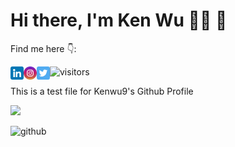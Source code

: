 # Hi there, I'm Ken Wu :man_astronaut: :wave:

Find me here :point_down::

<a href="https://www.linkedin.com/in/ken-wu1997/"><img align="left" src="https://github.com/Kenwu9/Kenwu9/blob/main/social-media-icons/linkedin.png" alt="icon | LinkedIn" width="21px"/></a>
<a href="https://www.instagram.com/k_kenetik/"><img align="left" src="https://github.com/Kenwu9/Kenwu9/blob/main/social-media-icons/instagram.png" alt="icon | Instagram" width="21px"/></a>
<a href="https://twitter.com/kenwu09"><img align="left" src="https://github.com/Kenwu9/Kenwu9/blob/main/social-media-icons/twitter.png" alt="icon | Twitter" width="21px"/></a>







![visitors](https://visitor-badge.glitch.me/badge?page_id=${your.username}.${your.repo.id})

This is a test file for Kenwu9's Github Profile

<img height="180em" src="https://github-readme-stats.vercel.app/api?username=Kenwu9&show_icons=true&hide_border=true&&count_private=true&include_all_commits=true" />


![github](https://img.shields.io/badge/GitHub-000000?style=for-the-badge&logo=GitHub&logoColor=yellow)
